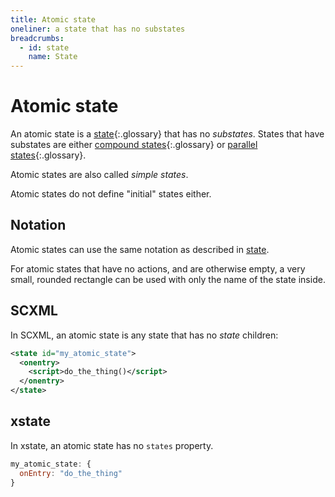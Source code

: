 ```yaml
---
title: Atomic state
oneliner: a state that has no substates
breadcrumbs:
  - id: state
    name: State
---
```


# Atomic state

An atomic state is a [state](state.html){:.glossary} that has no _substates_.  States that have substates are either [compound states](compound-state.html){:.glossary} or [parallel states](parallel-state.html){:.glossary}.

Atomic states are also called _simple states_.

Atomic states do not define "initial" states either.

## Notation

Atomic states can use the same notation as described in [state](state.html.html).

For atomic states that have no actions, and are otherwise empty, a very small, rounded rectangle can be used with only the name of the state inside.

## SCXML

In SCXML, an atomic state is any state that has no _state_ children:

``` xml
<state id="my_atomic_state">
  <onentry>
    <script>do_the_thing()</script>
  </onentry>
</state>
```

## xstate

In xstate, an atomic state has no `states` property.

``` js
my_atomic_state: {
  onEntry: "do_the_thing"
}
```

